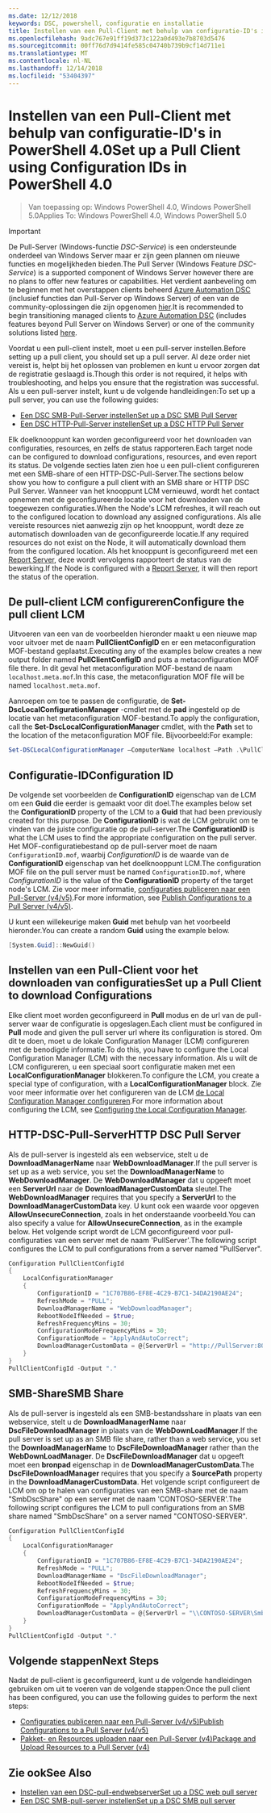 ```yaml
---
ms.date: 12/12/2018
keywords: DSC, powershell, configuratie en installatie
title: Instellen van een Pull-Client met behulp van configuratie-ID's in PowerShell 4.0
ms.openlocfilehash: 9adc767e91ff19d373c122a0d493e7b8703d5476
ms.sourcegitcommit: 00ff76d7d9414fe585c04740b739b9cf14d711e1
ms.translationtype: MT
ms.contentlocale: nl-NL
ms.lasthandoff: 12/14/2018
ms.locfileid: "53404397"
---
```

# <a name="set-up-a-pull-client-using-configuration-ids-in-powershell-40"></a><span data-ttu-id="39964-103">Instellen van een Pull-Client met behulp van configuratie-ID's in PowerShell 4.0</span><span class="sxs-lookup"><span data-stu-id="39964-103">Set up a Pull Client using Configuration IDs in PowerShell 4.0</span></span>

><span data-ttu-id="39964-104">Van toepassing op: Windows PowerShell 4.0, Windows PowerShell 5.0</span><span class="sxs-lookup"><span data-stu-id="39964-104">Applies To: Windows PowerShell 4.0, Windows PowerShell 5.0</span></span>

> [!IMPORTANT]
> <span data-ttu-id="39964-105">De Pull-Server (Windows-functie *DSC-Service*) is een ondersteunde onderdeel van Windows Server maar er zijn geen plannen om nieuwe functies en mogelijkheden bieden.</span><span class="sxs-lookup"><span data-stu-id="39964-105">The Pull Server (Windows Feature *DSC-Service*) is a supported component of Windows Server however there are no plans to offer new features or capabilities.</span></span> <span data-ttu-id="39964-106">Het verdient aanbeveling om te beginnen met het overstappen clients beheerd [Azure Automation DSC](/azure/automation/automation-dsc-getting-started) (inclusief functies dan Pull-Server op Windows Server) of een van de community-oplossingen die zijn opgenomen [hier](pullserver.md#community-solutions-for-pull-service).</span><span class="sxs-lookup"><span data-stu-id="39964-106">It is recommended to begin transitioning managed clients to [Azure Automation DSC](/azure/automation/automation-dsc-getting-started) (includes features beyond Pull Server on Windows Server) or one of the community solutions listed [here](pullserver.md#community-solutions-for-pull-service).</span></span>

<span data-ttu-id="39964-107">Voordat u een pull-client instelt, moet u een pull-server instellen.</span><span class="sxs-lookup"><span data-stu-id="39964-107">Before setting up a pull client, you should set up a pull server.</span></span> <span data-ttu-id="39964-108">Al deze order niet vereist is, helpt bij het oplossen van problemen en kunt u ervoor zorgen dat de registratie geslaagd is.</span><span class="sxs-lookup"><span data-stu-id="39964-108">Though this order is not required, it helps with troubleshooting, and helps you ensure that the registration was successful.</span></span> <span data-ttu-id="39964-109">Als u een pull-server instelt, kunt u de volgende handleidingen:</span><span class="sxs-lookup"><span data-stu-id="39964-109">To set up a pull server, you can use the following guides:</span></span>

- [<span data-ttu-id="39964-110">Een DSC SMB-Pull-Server instellen</span><span class="sxs-lookup"><span data-stu-id="39964-110">Set up a DSC SMB Pull Server</span></span>](pullServerSmb.md)
- [<span data-ttu-id="39964-111">Een DSC HTTP-Pull-Server instellen</span><span class="sxs-lookup"><span data-stu-id="39964-111">Set up a DSC HTTP Pull Server</span></span>](pullServer.md)

<span data-ttu-id="39964-112">Elk doelknooppunt kan worden geconfigureerd voor het downloaden van configuraties, resources, en zelfs de status rapporteren.</span><span class="sxs-lookup"><span data-stu-id="39964-112">Each target node can be configured to download configurations, resources, and even report its status.</span></span> <span data-ttu-id="39964-113">De volgende secties laten zien hoe u een pull-client configureren met een SMB-share of een HTTP-DSC-Pull-Server.</span><span class="sxs-lookup"><span data-stu-id="39964-113">The sections below show you how to configure a pull client with an SMB share or HTTP DSC Pull Server.</span></span> <span data-ttu-id="39964-114">Wanneer van het knooppunt LCM vernieuwd, wordt het contact opnemen met de geconfigureerde locatie voor het downloaden van de toegewezen configuraties.</span><span class="sxs-lookup"><span data-stu-id="39964-114">When the Node's LCM refreshes, it will reach out to the configured location to download any assigned configurations.</span></span> <span data-ttu-id="39964-115">Als alle vereiste resources niet aanwezig zijn op het knooppunt, wordt deze ze automatisch downloaden van de geconfigureerde locatie.</span><span class="sxs-lookup"><span data-stu-id="39964-115">If any required resources do not exist on the Node, it will automatically download them from the configured location.</span></span> <span data-ttu-id="39964-116">Als het knooppunt is geconfigureerd met een [Report Server](reportServer.md), deze wordt vervolgens rapporteert de status van de bewerking.</span><span class="sxs-lookup"><span data-stu-id="39964-116">If the Node is configured with a [Report Server](reportServer.md), it will then report the status of the operation.</span></span>

## <a name="configure-the-pull-client-lcm"></a><span data-ttu-id="39964-117">De pull-client LCM configureren</span><span class="sxs-lookup"><span data-stu-id="39964-117">Configure the pull client LCM</span></span>

<span data-ttu-id="39964-118">Uitvoeren van een van de voorbeelden hieronder maakt u een nieuwe map voor uitvoer met de naam **PullClientConfigID** en er een metaconfiguration MOF-bestand geplaatst.</span><span class="sxs-lookup"><span data-stu-id="39964-118">Executing any of the examples below creates a new output folder named **PullClientConfigID** and puts a metaconfiguration MOF file there.</span></span> <span data-ttu-id="39964-119">In dit geval het metaconfiguration MOF-bestand de naam `localhost.meta.mof`.</span><span class="sxs-lookup"><span data-stu-id="39964-119">In this case, the metaconfiguration MOF file will be named `localhost.meta.mof`.</span></span>

<span data-ttu-id="39964-120">Aanroepen om toe te passen de configuratie, de **Set-DscLocalConfigurationManager** -cmdlet met de **pad** ingesteld op de locatie van het metaconfiguration MOF-bestand.</span><span class="sxs-lookup"><span data-stu-id="39964-120">To apply the configuration, call the **Set-DscLocalConfigurationManager** cmdlet, with the **Path** set to the location of the metaconfiguration MOF file.</span></span> <span data-ttu-id="39964-121">Bijvoorbeeld:</span><span class="sxs-lookup"><span data-stu-id="39964-121">For example:</span></span>

```powershell
Set-DSCLocalConfigurationManager –ComputerName localhost –Path .\PullClientConfigId –Verbose.
```

## <a name="configuration-id"></a><span data-ttu-id="39964-122">Configuratie-ID</span><span class="sxs-lookup"><span data-stu-id="39964-122">Configuration ID</span></span>

<span data-ttu-id="39964-123">De volgende set voorbeelden de **ConfigurationID** eigenschap van de LCM om een **Guid** die eerder is gemaakt voor dit doel.</span><span class="sxs-lookup"><span data-stu-id="39964-123">The examples below set the **ConfigurationID** property of the LCM to a **Guid** that had been previously created for this purpose.</span></span> <span data-ttu-id="39964-124">De **ConfigurationID** is wat de LCM gebruikt om te vinden van de juiste configuratie op de pull-server.</span><span class="sxs-lookup"><span data-stu-id="39964-124">The **ConfigurationID** is what the LCM uses to find the appropriate configuration on the pull server.</span></span> <span data-ttu-id="39964-125">Het MOF-configuratiebestand op de pull-server moet de naam `ConfigurationID.mof`, waarbij *ConfigurationID* is de waarde van de **ConfigurationID** eigenschap van het doelknooppunt LCM.</span><span class="sxs-lookup"><span data-stu-id="39964-125">The configuration MOF file on the pull server must be named `ConfigurationID.mof`, where *ConfigurationID* is the value of the **ConfigurationID** property of the target node's LCM.</span></span> <span data-ttu-id="39964-126">Zie voor meer informatie, [configuraties publiceren naar een Pull-Server (v4/v5)](publishConfigs.md).</span><span class="sxs-lookup"><span data-stu-id="39964-126">For more information, see [Publish Configurations to a Pull Server (v4/v5)](publishConfigs.md).</span></span>

<span data-ttu-id="39964-127">U kunt een willekeurige maken **Guid** met behulp van het voorbeeld hieronder.</span><span class="sxs-lookup"><span data-stu-id="39964-127">You can create a random **Guid** using the example below.</span></span>

```powershell
[System.Guid]::NewGuid()
```

## <a name="set-up-a-pull-client-to-download-configurations"></a><span data-ttu-id="39964-128">Instellen van een Pull-Client voor het downloaden van configuraties</span><span class="sxs-lookup"><span data-stu-id="39964-128">Set up a Pull Client to download Configurations</span></span>

<span data-ttu-id="39964-129">Elke client moet worden geconfigureerd in **Pull** modus en de url van de pull-server waar de configuratie is opgeslagen.</span><span class="sxs-lookup"><span data-stu-id="39964-129">Each client must be configured in **Pull** mode and given the pull server url where its configuration is stored.</span></span> <span data-ttu-id="39964-130">Om dit te doen, moet u de lokale Configuration Manager (LCM) configureren met de benodigde informatie.</span><span class="sxs-lookup"><span data-stu-id="39964-130">To do this, you have to configure the Local Configuration Manager (LCM) with the necessary information.</span></span> <span data-ttu-id="39964-131">Als u wilt de LCM configureren, u een speciaal soort configuratie maken met een **LocalConfigurationManager** blokkeren.</span><span class="sxs-lookup"><span data-stu-id="39964-131">To configure the LCM, you create a special type of configuration, with a **LocalConfigurationManager** block.</span></span> <span data-ttu-id="39964-132">Zie voor meer informatie over het configureren van de LCM [de Local Configuration Manager configureren](../managing-nodes/metaConfig4.md).</span><span class="sxs-lookup"><span data-stu-id="39964-132">For more information about configuring the LCM, see [Configuring the Local Configuration Manager](../managing-nodes/metaConfig4.md).</span></span>

## <a name="http-dsc-pull-server"></a><span data-ttu-id="39964-133">HTTP-DSC-Pull-Server</span><span class="sxs-lookup"><span data-stu-id="39964-133">HTTP DSC Pull Server</span></span>

<span data-ttu-id="39964-134">Als de pull-server is ingesteld als een webservice, stelt u de **DownloadManagerName** naar **WebDownloadManager**.</span><span class="sxs-lookup"><span data-stu-id="39964-134">If the pull server is set up as a web service, you set the **DownloadManagerName** to **WebDownloadManager**.</span></span> <span data-ttu-id="39964-135">De **WebDownloadManager** dat u opgeeft moet een **ServerUrl** naar de **DownloadManagerCustomData** sleutel.</span><span class="sxs-lookup"><span data-stu-id="39964-135">The **WebDownloadManager** requires that you specify a **ServerUrl** to the **DownloadManagerCustomData** key.</span></span> <span data-ttu-id="39964-136">U kunt ook een waarde voor opgeven **AllowUnsecureConnection**, zoals in het onderstaande voorbeeld.</span><span class="sxs-lookup"><span data-stu-id="39964-136">You can also specify a value for **AllowUnsecureConnection**, as in the example below.</span></span> <span data-ttu-id="39964-137">Het volgende script wordt de LCM geconfigureerd voor pull-configuraties van een server met de naam 'PullServer'.</span><span class="sxs-lookup"><span data-stu-id="39964-137">The following script configures the LCM to pull configurations from a server named "PullServer".</span></span>

```powershell
Configuration PullClientConfigId
{
    LocalConfigurationManager
    {
        ConfigurationID = "1C707B86-EF8E-4C29-B7C1-34DA2190AE24";
        RefreshMode = "PULL";
        DownloadManagerName = "WebDownloadManager";
        RebootNodeIfNeeded = $true;
        RefreshFrequencyMins = 30;
        ConfigurationModeFrequencyMins = 30;
        ConfigurationMode = "ApplyAndAutoCorrect";
        DownloadManagerCustomData = @{ServerUrl = "http://PullServer:8080/PSDSCPullServer/PSDSCPullServer.svc"; AllowUnsecureConnection = “TRUE”}
    }
}
PullClientConfigId -Output "."
```

## <a name="smb-share"></a><span data-ttu-id="39964-138">SMB-Share</span><span class="sxs-lookup"><span data-stu-id="39964-138">SMB Share</span></span>

<span data-ttu-id="39964-139">Als de pull-server is ingesteld als een SMB-bestandsshare in plaats van een webservice, stelt u de **DownloadManagerName** naar **DscFileDownloadManager** in plaats van de **WebDownLoadManager**.</span><span class="sxs-lookup"><span data-stu-id="39964-139">If the pull server is set up as an SMB file share, rather than a web service, you set the **DownloadManagerName** to **DscFileDownloadManager** rather than the **WebDownLoadManager**.</span></span> <span data-ttu-id="39964-140">De **DscFileDownloadManager** dat u opgeeft moet een **bronpad** eigenschap in de **DownloadManagerCustomData**.</span><span class="sxs-lookup"><span data-stu-id="39964-140">The **DscFileDownloadManager** requires that you specify a **SourcePath** property in the **DownloadManagerCustomData**.</span></span> <span data-ttu-id="39964-141">Het volgende script configureert de LCM om op te halen van configuraties van een SMB-share met de naam "SmbDscShare" op een server met de naam 'CONTOSO-SERVER'.</span><span class="sxs-lookup"><span data-stu-id="39964-141">The following script configures the LCM to pull configurations from an SMB share named "SmbDscShare" on a server named "CONTOSO-SERVER".</span></span>

```powershell
Configuration PullClientConfigId
{
    LocalConfigurationManager
    {
        ConfigurationID = "1C707B86-EF8E-4C29-B7C1-34DA2190AE24";
        RefreshMode = "PULL";
        DownloadManagerName = "DscFileDownloadManager";
        RebootNodeIfNeeded = $true;
        RefreshFrequencyMins = 30;
        ConfigurationModeFrequencyMins = 30;
        ConfigurationMode = "ApplyAndAutoCorrect";
        DownloadManagerCustomData = @{ServerUrl = "\\CONTOSO-SERVER\SmbDscShare"}
    }
}
PullClientConfigId -Output "."
```

## <a name="next-steps"></a><span data-ttu-id="39964-142">Volgende stappen</span><span class="sxs-lookup"><span data-stu-id="39964-142">Next Steps</span></span>

<span data-ttu-id="39964-143">Nadat de pull-client is geconfigureerd, kunt u de volgende handleidingen gebruiken om uit te voeren van de volgende stappen:</span><span class="sxs-lookup"><span data-stu-id="39964-143">Once the pull client has been configured, you can use the following guides to perform the next steps:</span></span>

- [<span data-ttu-id="39964-144">Configuraties publiceren naar een Pull-Server (v4/v5)</span><span class="sxs-lookup"><span data-stu-id="39964-144">Publish Configurations to a Pull Server (v4/v5)</span></span>](publishConfigs.md)
- [<span data-ttu-id="39964-145">Pakket- en Resources uploaden naar een Pull-Server (v4)</span><span class="sxs-lookup"><span data-stu-id="39964-145">Package and Upload Resources to a Pull Server (v4)</span></span>](package-upload-resources.md)

## <a name="see-also"></a><span data-ttu-id="39964-146">Zie ook</span><span class="sxs-lookup"><span data-stu-id="39964-146">See Also</span></span>

- [<span data-ttu-id="39964-147">Instellen van een DSC-pull-endwebserver</span><span class="sxs-lookup"><span data-stu-id="39964-147">Set up a DSC web pull server</span></span>](pullServer.md)
- [<span data-ttu-id="39964-148">Een DSC SMB-pull-server instellen</span><span class="sxs-lookup"><span data-stu-id="39964-148">Set up a DSC SMB pull server</span></span>](pullServerSMB.md)
